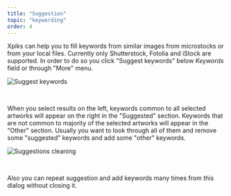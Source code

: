 ```yaml
---
title: "Suggestion"
topic: "keywording"
order: 4
---
```


Xpiks can help you to fill keywords from similar images from microstocks or from your local files. Currently only Shutterstock, Fotolia and iStock are supported. In order to do so you click "Suggest keywords" below _Keywords_ field or through "More" menu.

<p>
  <img alt="Suggest keywords" src="{{site.url}}/images/tutorials/keywording/suggest-keywords.gif" class="small-12 large-12" />
</p>

<br />

When you select results on the left, keywords common to all selected artworks will appear on the right in the "Suggested" section. Keywords that are not common to majority of the selected artworks will appear in the "Other" section. Usually you want to look through all of them and remove some "suggested" keywords and add some "other" keywords.

<p>
  <img alt="Suggestions cleaning" src="{{site.url}}/images/tutorials/keywording/suggestions-cleaning.gif" class="small-12 large-12" />
</p>

<br />

Also you can repeat suggestion and add keywords many times from this dialog without closing it.
